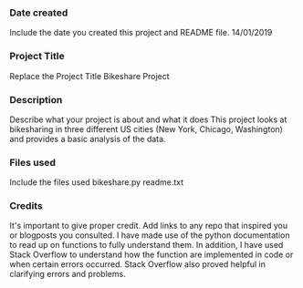 ### Date created
Include the date you created this project and README file.
14/01/2019
### Project Title
Replace the Project Title
Bikeshare Project
### Description
Describe what your project is about and what it does
This project looks at bikesharing in three different US cities (New York, Chicago, Washington) and provides a basic analysis of the data.
### Files used
Include the files used
bikeshare.py
readme.txt
### Credits
It's important to give proper credit. Add links to any repo that inspired you or blogposts you consulted.
I have made use of the python documentation to read up on functions to fully understand them.
In addition, I have used Stack Overflow to understand how the function are implemented in code or when certain errors occurred.
Stack Overflow also proved helpful in clarifying errors and problems.
